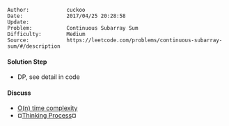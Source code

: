 
    Author:            cuckoo
    Date:              2017/04/25 20:28:58
    Update:            
    Problem:           Continuous Subarray Sum
    Difficulty:        Medium
    Source:            https://leetcode.com/problems/continuous-subarray-sum/#/description

#### Solution Step
 - DP, see detail in code

#### Discuss
 - [O(n) time complexity](https://discuss.leetcode.com/topic/80793/java-o-n-time-o-k-space)
 - &curren;[Thinking Process](https://discuss.leetcode.com/topic/81200/share-my-o-n-c-accumulation-modulo-solution-with-thinking-process-and-explanation)&curren;

